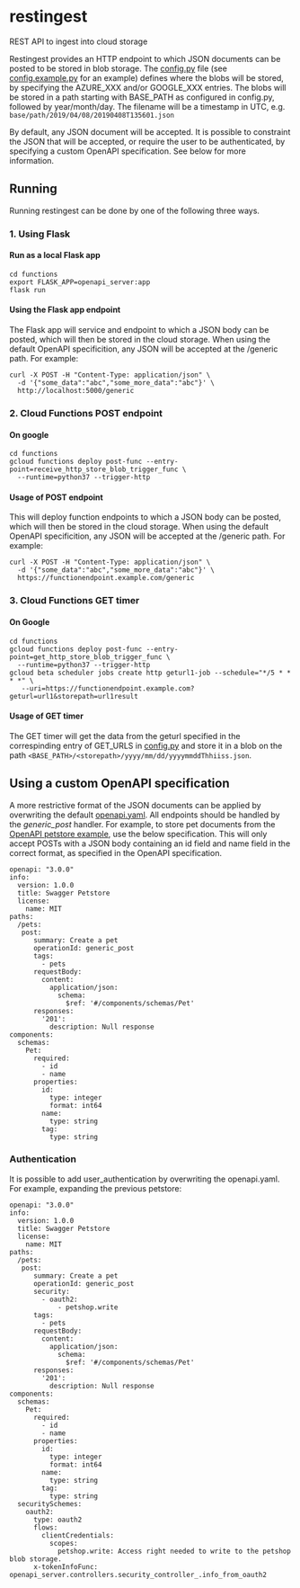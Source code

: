 # restingest
REST API to ingest into cloud storage

Restingest provides an HTTP endpoint to which JSON documents can be posted to be stored in blob storage.
The [config.py](functions/config.py) file (see [config.example.py](functions/config.example.py) for an example) defines where the blobs will be stored, by specifying the AZURE_XXX and/or GOOGLE_XXX entries. The blobs will be stored in a path starting with BASE_PATH as configured in config.py, followed by year/month/day. The filename will be a timestamp in UTC, e.g. ```base/path/2019/04/08/20190408T135601.json```

By default, any JSON document will be accepted. It is possible to constraint the JSON that will be accepted, or require the user to be authenticated, by specifying a custom OpenAPI specification. See below for more information.

## Running
Running restingest can be done by one of the following three ways.

### 1. Using Flask
#### Run as a local Flask app
~~~
cd functions
export FLASK_APP=openapi_server:app
flask run
~~~
#### Using the Flask app endpoint
The Flask app will service and endpoint to which a JSON body can be posted, which will then be stored in the cloud storage. When using the default OpenAPI specificition, any JSON will be accepted at the /generic path. For example:
~~~
curl -X POST -H "Content-Type: application/json" \
  -d '{"some_data":"abc","some_more_data":"abc"}' \
  http://localhost:5000/generic
~~~

### 2. Cloud Functions POST endpoint
#### On google
~~~
cd functions
gcloud functions deploy post-func --entry-point=receive_http_store_blob_trigger_func \
  --runtime=python37 --trigger-http
~~~

#### Usage of POST endpoint
This will deploy function endpoints to which a JSON body can be posted, which will then be stored in the cloud storage. When using the default OpenAPI specificition, any JSON will be accepted at the /generic path. For example:
~~~
curl -X POST -H "Content-Type: application/json" \
  -d '{"some_data":"abc","some_more_data":"abc"}' \
  https://functionendpoint.example.com/generic
~~~

### 3. Cloud Functions GET timer
#### On Google
~~~
cd functions
gcloud functions deploy post-func --entry-point=get_http_store_blob_trigger_func \
  --runtime=python37 --trigger-http
gcloud beta scheduler jobs create http geturl1-job --schedule="*/5 * * * *" \
   --uri=https://functionendpoint.example.com?geturl=url1&storepath=url1result
~~~

#### Usage of GET timer
The GET timer will get the data from the geturl specified in the correspinding entry of GET_URLS in [config.py](functions/config.py) and store it in a blob on the path `<BASE_PATH>/<storepath>/yyyy/mm/dd/yyyymmddThhiiss.json`.

## Using a custom OpenAPI specification
A more restrictive format of the JSON documents can be applied by overwriting the default [openapi.yaml](functions/openapi_server/openapi/openapi.yaml). All endpoints should be handled by the _generic_post_ handler.
For example, to store pet documents from the [OpenAPI petstore example](https://github.com/OAI/OpenAPI-Specification/blob/master/examples/v3.0/petstore.yaml), use the below specification. This will only accept POSTs with a JSON body containing an id field and name field in the correct format, as specified in the OpenAPI specification.
~~~
openapi: "3.0.0"
info:
  version: 1.0.0
  title: Swagger Petstore
  license:
    name: MIT
paths:
  /pets:
   post:
      summary: Create a pet
      operationId: generic_post
      tags:
        - pets
      requestBody:
        content:
          application/json:
            schema:
              $ref: '#/components/schemas/Pet'
      responses:
        '201':
          description: Null response
components:
  schemas:
    Pet:
      required:
        - id
        - name
      properties:
        id:
          type: integer
          format: int64
        name:
          type: string
        tag:
          type: string
~~~

### Authentication
It is possible to add user_authentication by overwriting the openapi.yaml.
For example, expanding the previous petstore:
~~~
openapi: "3.0.0"
info:
  version: 1.0.0
  title: Swagger Petstore
  license:
    name: MIT
paths:
  /pets:
   post:
      summary: Create a pet
      operationId: generic_post
      security:
        - oauth2:
            - petshop.write
      tags:
        - pets
      requestBody:
        content:
          application/json:
            schema:
              $ref: '#/components/schemas/Pet'
      responses:
        '201':
          description: Null response
components:
  schemas:
    Pet:
      required:
        - id
        - name
      properties:
        id:
          type: integer
          format: int64
        name:
          type: string
        tag:
          type: string
  securitySchemes:
    oauth2:
      type: oauth2
      flows:
        clientCredentials:
          scopes:
            petshop.write: Access right needed to write to the petshop blob storage.
      x-tokenInfoFunc: openapi_server.controllers.security_controller_.info_from_oauth2
~~~